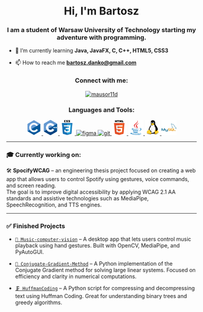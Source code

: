 <h1 align="center">Hi, I'm Bartosz</h1>
<h3 align="center">I am a student of Warsaw University of Technology starting my adventure with programming.</h3>

- 🌱 I’m currently learning **Java, JavaFX, C, C++, HTML5, CSS3**

- 📫 How to reach me **bartosz.danko@gmail.com**

<h3 align="center">Connect with me:</h3>
<p align="center">
<a href="https://www.leetcode.com/mausor11d" target="blank"><img align="center" src="https://raw.githubusercontent.com/rahuldkjain/github-profile-readme-generator/master/src/images/icons/Social/leet-code.svg" alt="mausor11d" height="30" width="40" /></a>
</p>

<h3 align="center">Languages and Tools:</h3>
<p align="center">
  <a href="https://www.cprogramming.com/" target="_blank" rel="noreferrer"> <img src="https://raw.githubusercontent.com/devicons/devicon/master/icons/c/c-original.svg" alt="c" width="40" height="40"/> </a>
  <a href="https://www.w3schools.com/cpp/" target="_blank" rel="noreferrer"> <img src="https://raw.githubusercontent.com/devicons/devicon/master/icons/cplusplus/cplusplus-original.svg" alt="cplusplus" width="40" height="40"/> </a>
  <a href="https://www.w3schools.com/css/" target="_blank" rel="noreferrer"> <img src="https://raw.githubusercontent.com/devicons/devicon/master/icons/css3/css3-original-wordmark.svg" alt="css3" width="40" height="40"/> </a>
  <a href="https://www.figma.com/" target="_blank" rel="noreferrer"> <img src="https://www.vectorlogo.zone/logos/figma/figma-icon.svg" alt="figma" width="40" height="40"/> </a>
  <a href="https://git-scm.com/" target="_blank" rel="noreferrer"> <img src="https://www.vectorlogo.zone/logos/git-scm/git-scm-icon.svg" alt="git" width="40" height="40"/> </a>
  <a href="https://www.w3.org/html/" target="_blank" rel="noreferrer"> <img src="https://raw.githubusercontent.com/devicons/devicon/master/icons/html5/html5-original-wordmark.svg" alt="html5" width="40" height="40"/> </a>
  <a href="https://www.java.com" target="_blank" rel="noreferrer"> <img src="https://raw.githubusercontent.com/devicons/devicon/master/icons/java/java-original.svg" alt="java" width="40" height="40"/> </a>
  <a href="https://www.linux.org/" target="_blank" rel="noreferrer"> <img src="https://raw.githubusercontent.com/devicons/devicon/master/icons/linux/linux-original.svg" alt="linux" width="40" height="40"/> </a>
  <a href="https://www.mysql.com/" target="_blank" rel="noreferrer"> <img src="https://raw.githubusercontent.com/devicons/devicon/master/icons/mysql/mysql-original-wordmark.svg" alt="mysql" width="40" height="40"/> </a>
</p>

---

### 🎓 Currently working on:

🛠 **SpocifyWCAG** – an engineering thesis project focused on creating a web app that allows users to control Spotify using gestures, voice commands, and screen reading.  
The goal is to improve digital accessibility by applying WCAG 2.1 AA standards and assistive technologies such as MediaPipe, SpeechRecognition, and TTS engines.

---

### ✅ Finished Projects

- [`🎵 Music-computer-vision`](https://github.com/mausor11/Music-computer-vision) – A desktop app that lets users control music playback using hand gestures. Built with OpenCV, MediaPipe, and PyAutoGUI.

- [`🔢 Conjugate-Gradient-Method`](https://github.com/mausor11/Conjugate-Gradient-Method) – A Python implementation of the Conjugate Gradient method for solving large linear systems. Focused on efficiency and clarity in numerical computations.

- [`🗜️ HuffmanCoding`](https://github.com/mausor11/HuffmanCoding) – A Python script for compressing and decompressing text using Huffman Coding. Great for understanding binary trees and greedy algorithms.
